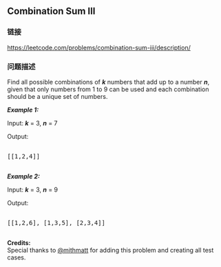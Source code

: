 ## Combination Sum III  
### 链接  
https://leetcode.com/problems/combination-sum-iii/description/  
### 问题描述
Find all possible combinations of ***k*** numbers that add up to a number ***n***, given that only numbers from 1 to 9 can be used and each combination should be a unique set of numbers.

 ***Example 1:***

Input:  ***k*** = 3,  ***n*** = 7

Output: 

<pre>
[[1,2,4]]
</pre>

 ***Example 2:***

Input:  ***k*** = 3,  ***n*** = 9

Output: 

<pre>
[[1,2,6], [1,3,5], [2,3,4]]
</pre>

**Credits:**<br />Special thanks to [@mithmatt](https://leetcode.com/discuss/user/mithmatt) for adding this problem and creating all test cases.
